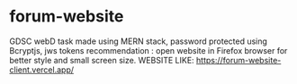 ﻿# forum-website
GDSC webD task made using MERN stack, password protected using Bcryptjs, jws tokens
recommendation : open website in Firefox browser for better style and small screen size.
WEBSITE LIKE: https://forum-website-client.vercel.app/
